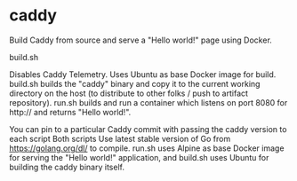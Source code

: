 # caddy

Build Caddy from source and serve a "Hello world!" page using Docker. 

build.sh

Disables Caddy Telemetry. 
Uses Ubuntu as base Docker image for build. 
build.sh builds the "caddy" binary and copy it to the current working directory on the host (to distribute to other folks / push to artifact repository). 
run.sh builds and run a container which listens on port 8080 for http:// and returns "Hello world!". 

You can pin to a particular Caddy commit with passing the caddy version to each script
Both scripts Use latest stable version of Go from https://golang.org/dl/ to compile. 
run.sh uses Alpine as base Docker image for serving the "Hello world!" application, 
and build.sh uses Ubuntu for building the caddy binary itself. 
